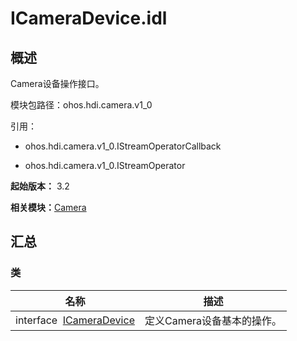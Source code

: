 # ICameraDevice.idl


## 概述

Camera设备操作接口。

模块包路径：ohos.hdi.camera.v1_0

引用：

- ohos.hdi.camera.v1_0.IStreamOperatorCallback

- ohos.hdi.camera.v1_0.IStreamOperator

**起始版本：** 3.2

**相关模块：**[Camera](_camera_v10.md)


## 汇总


### 类

| 名称 | 描述 | 
| -------- | -------- |
| interface&nbsp;&nbsp;[ICameraDevice](interface_i_camera_device_v10.md) | 定义Camera设备基本的操作。  | 
